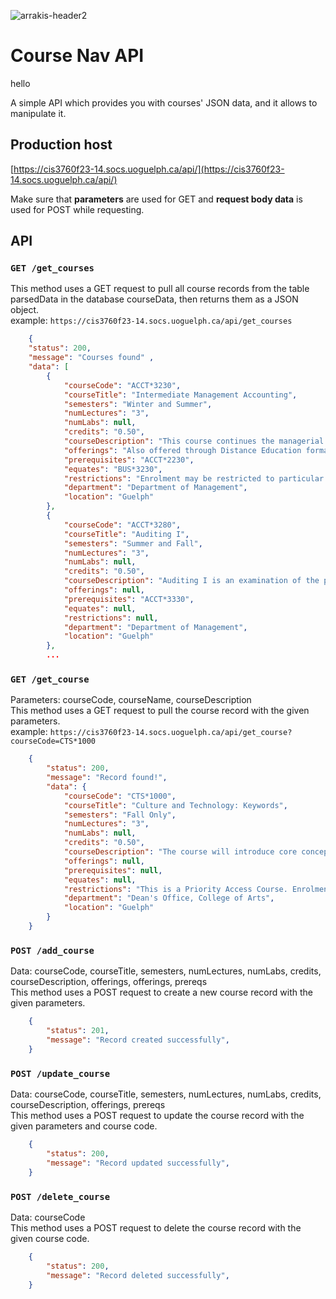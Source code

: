 ![arrakis-header2](https://cis3760f23-14.socs.uoguelph.ca/components/course_finder.png)
# Course Nav API

hello

A simple API which provides you with courses' JSON data, and it allows to manipulate it.

## Production host 
[https://cis3760f23-14.socs.uoguelph.ca/api/](https://cis3760f23-14.socs.uoguelph.ca/api/)

Make sure that **parameters** are used for GET and **request body data** is used for POST while requesting. 

## API

### `GET /get_courses`
This method uses a GET request to pull all course records from the table parsedData in the database courseData, then returns them as a JSON object.<br/>
example: `https://cis3760f23-14.socs.uoguelph.ca/api/get_courses`<br/>
```json
    {
    "status": 200,
    "message": "Courses found" ,
    "data": [
        {
            "courseCode": "ACCT*3230",
            "courseTitle": "Intermediate Management Accounting",
            "semesters": "Winter and Summer",
            "numLectures": "3",
            "numLabs": null,
            "credits": "0.50",
            "courseDescription": "This course continues the managerial decision making focus of ACCT*2230. Topics include process costing, transfer pricing, the decision making process, variances and performance measurement.",
            "offerings": "Also offered through Distance Education format.",
            "prerequisites": "ACCT*2230",
            "equates": "BUS*3230",
            "restrictions": "Enrolment may be restricted to particular degrees or programs. See department for more information.",
            "department": "Department of Management",
            "location": "Guelph"
        },
        {
            "courseCode": "ACCT*3280",
            "courseTitle": "Auditing I",
            "semesters": "Summer and Fall",
            "numLectures": "3",
            "numLabs": null,
            "credits": "0.50",
            "courseDescription": "Auditing I is an examination of the principles and theory underlying the practice of auditing. Concepts of materiality and audit risk are examined and discussed. Sources and techniques for gathering auditing evidence will also be examined. Modern organizations rely on information systems, technology and internal controls to manage and monitor their operations and the impact of these systems on the quality of information produced and on the scope of audits are important elements of this course.",
            "offerings": null,
            "prerequisites": "ACCT*3330",
            "equates": null,
            "restrictions": null,
            "department": "Department of Management",
            "location": "Guelph"
        },
        ...
```
### `GET /get_course`
Parameters: courseCode, courseName, courseDescription<br/>
This method uses a GET request to pull the course record with the given parameters.<br/>
example: `https://cis3760f23-14.socs.uoguelph.ca/api/get_course?courseCode=CTS*1000`<br/>
```json
    {
        "status": 200,
        "message": "Record found!",
        "data": {
            "courseCode": "CTS*1000",
            "courseTitle": "Culture and Technology: Keywords",
            "semesters": "Fall Only",
            "numLectures": "3",
            "numLabs": null,
            "credits": "0.50",
            "courseDescription": "The course will introduce core concepts and skills for digital literacy in connection with big questions facing culture and society. Students will engage with words used to think through the relationships between information and communication technologies and big ideas related to ethics, culture, and how we understand what it is to be human. Students will learn to write for a web audience through the creation of their own weblog.",
            "offerings": null,
            "prerequisites": null,
            "equates": null,
            "restrictions": "This is a Priority Access Course. Enrolment may be restricted to particular programs, specializations, majors or semester levels during certain periods.",
            "department": "Dean's Office, College of Arts",
            "location": "Guelph"
        }
    }
```
### `POST /add_course`
Data: courseCode, courseTitle, semesters, numLectures, numLabs, credits, courseDescription, offerings, offerings, prereqs<br/>
This method uses a POST request to create a new course record with the given parameters.<br/>
```json
    {
        "status": 201,
        "message": "Record created successfully",
    }  
```

### `POST /update_course`
Data: courseCode, courseTitle, semesters, numLectures, numLabs, credits, courseDescription, offerings, prereqs<br/>
This method uses a POST request to update the course record with the given parameters and course code.<br/>
```json
    {
        "status": 200,
        "message": "Record updated successfully",
    }  
```

### `POST /delete_course`
Data: courseCode<br/>
This method uses a POST request to delete the course record with the given course code.<br/>
```json
    {
        "status": 200,
        "message": "Record deleted successfully",
    }  
```
